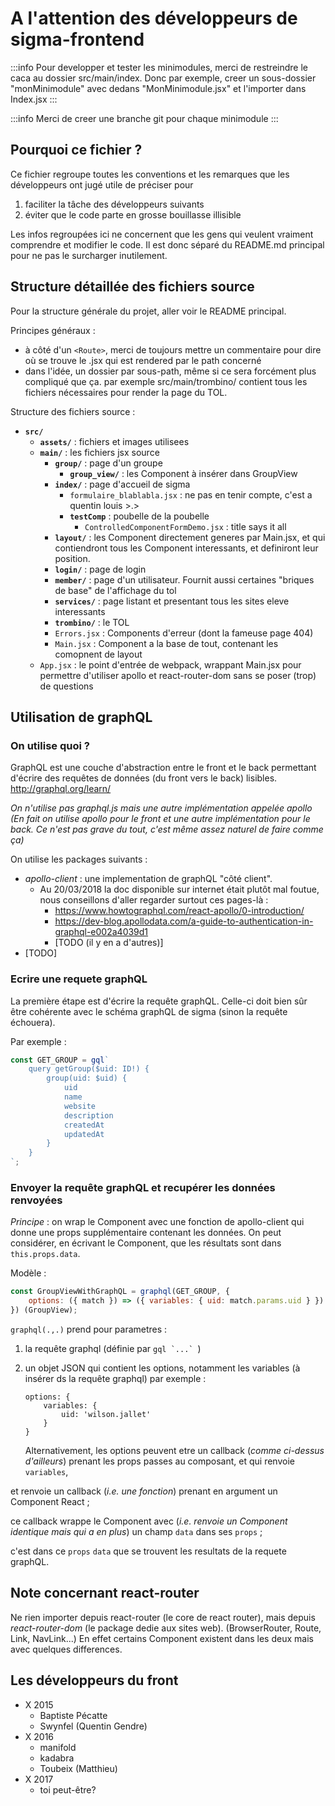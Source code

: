# A l'attention des développeurs de sigma-frontend


:::info
Pour developper et tester les minimodules, merci de restreindre le caca au dossier src/main/index. Donc par exemple, creer un sous-dossier "monMinimodule" avec dedans "MonMinimodule.jsx" et l'importer dans Index.jsx
:::

:::info
Merci de creer une branche git pour chaque minimodule
:::

## Pourquoi ce fichier ?

Ce fichier regroupe toutes les conventions et les remarques que les développeurs ont jugé utile de préciser pour 
1. faciliter la tâche des développeurs suivants
2. éviter que le code parte en grosse bouillasse illisible

Les infos regroupées ici ne concernent que les gens qui veulent vraiment comprendre et modifier le code. Il est donc séparé du README.md principal pour ne pas le surcharger inutilement.


## Structure détaillée des fichiers source

Pour la structure générale du projet, aller voir le README principal.

Principes généraux : 
- à côté d'un ```<Route>```, merci de toujours mettre un commentaire pour dire où se trouve le .jsx qui est rendered par le path concerné
- dans l'idée, un dossier par sous-path, même si ce sera forcément plus compliqué que ça. par exemple src/main/trombino/ contient tous les fichiers nécessaires pour render la page du TOL.

Structure des fichiers source :
* __`src/`__
    * __`assets/`__ : fichiers et images utilisees
    * __`main/`__ : les fichiers jsx source
        * __`group/`__ : page d'un groupe
            * __`group_view/`__ : les Component à insérer dans GroupView
        * __`index/`__ : page d'accueil de sigma
            * `formulaire_blablabla.jsx` : ne pas en tenir compte, c'est a quentin louis >.>
            * __`testComp`__ : poubelle de la poubelle
                * `ControlledComponentFormDemo.jsx` : title says it all
        * __`layout/`__ : les Component directement generes par Main.jsx, et qui contiendront tous les Component interessants, et definiront leur position.
        * __`login/`__ : page de login
        * __`member/`__ : page d'un utilisateur. Fournit aussi certaines "briques de base" de l'affichage du tol
        * __`services/`__ : page listant et presentant tous les sites eleve interessants
        * __`trombino/`__ : le TOL
        * `Errors.jsx` : Components d'erreur (dont la fameuse page 404)
        * `Main.jsx` : Component a la base de tout, contenant les comopnent de layout
    * `App.jsx` : le point d'entrée de webpack, wrappant Main.jsx pour permettre d'utiliser apollo et react-router-dom sans se poser (trop) de questions

## Utilisation de graphQL

### On utilise quoi ?

GraphQL est une couche d'abstraction entre le front et le back permettant d'écrire des requêtes de données (du front vers le back) lisibles. 
http://graphql.org/learn/

_On n'utilise pas graphql.js mais une autre implémentation appelée apollo
(En fait on utilise apollo pour le front et une autre implémentation pour le back. Ce n'est pas grave du tout, c'est même assez naturel de faire comme ça)_


On utilise les packages suivants :
- *apollo-client* : une implementation de graphQL "côté client". 
    - Au 20/03/2018 la doc disponible sur internet était plutôt mal foutue, nous conseillons d'aller regarder surtout ces pages-là :
        - https://www.howtographql.com/react-apollo/0-introduction/
        - https://dev-blog.apollodata.com/a-guide-to-authentication-in-graphql-e002a4039d1
        - [TODO (il y en a d'autres)]
- [TODO]

### Ecrire une requete graphQL

La première étape est d'écrire la requête graphQL. Celle-ci doit bien sûr être cohérente avec le schéma graphQL de sigma (sinon la requête échouera).

Par exemple :

```javascript
const GET_GROUP = gql`
    query getGroup($uid: ID!) {
        group(uid: $uid) {
            uid
            name
            website
            description
            createdAt
            updatedAt
        }
    }
`;
```

### Envoyer la requête graphQL et recupérer les données renvoyées

*Principe* : on wrap le Component avec une fonction de apollo-client qui donne une props supplémentaire contenant les données. On peut considérer, en écrivant le Component, que les résultats sont dans `this.props.data`.

Modèle :
```javascript
const GroupViewWithGraphQL = graphql(GET_GROUP, {
    options: ({ match }) => ({ variables: { uid: match.params.uid } })
}) (GroupView);
```

`graphql(.,.)` prend pour parametres :
1. la requête graphql (définie par ```gql `...` ```)
2. un objet JSON qui contient les options, notamment les variables (à insérer ds la requête graphql)
   par exemple :
   ```
   options: {
       variables: {
           uid: 'wilson.jallet'
       }
   }
   ```


   Alternativement, les options peuvent etre un callback (*comme ci-dessus d'ailleurs*) prenant les props passes au composant,
   et qui renvoie `variables`, 
   
et renvoie un callback (_i.e. une fonction_) prenant en argument un Component React ;

ce callback wrappe le Component avec (_i.e. renvoie un Component identique mais qui a en plus_) un champ `data` dans ses `props` ; 

c'est dans ce `props` `data` que se trouvent les resultats de la requete graphQL.



## Note concernant react-router

Ne rien importer depuis react-router (le core de react router), mais depuis *react-router-dom* (le package dedie aux sites web). (BrowserRouter, Route, Link, NavLink...) En effet certains Component existent dans les deux mais avec quelques differences.

## Les développeurs du front

- X 2015
    - Baptiste Pécatte
    - Swynfel (Quentin Gendre)
- X 2016
    - manifold
    - kadabra
    - Toubeix (Matthieu)
- X 2017
    - toi peut-être?
